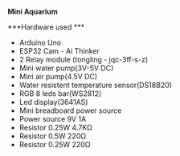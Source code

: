 **Mini Aquarium**

***Hardware used ***
- Arduino Uno
- ESP32 Cam - Ai Thinker
- 2 Relay module (tongling - jqc-3ff-s-z)
- Mini water pump(3V-5V DC)
- Mini air pump(4.5V DC)
- Water resistent temperature sensor(DS18B20)
- RGB 8 leds bar(WS2812)
- Led display(3641AS)
- Mini breadboard power source
- Power source 9V 1A
- Resistor 0.25W 4.7KΩ
- Resistor 0.5W 220Ω
- Resistor 0.25W 220Ω


